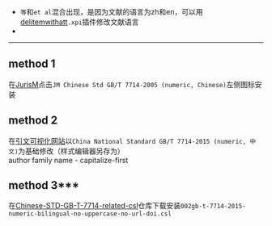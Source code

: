 - `等`和`et al`混合出现，是因为文献的语言为zh和en，可以用[delitemwithatt](https://github.com/redleafnew/delitemwithatt)`.xpi`插件修改文献语言
- 

---

## method 1

在[JurisM](https://juris-m.github.io/styles/)点击`JM Chinese Std GB/T 7714-2005 (numeric, Chinese)`左侧图标安装

## method 2

在[引文可视化网站](https://editor.citationstyles.org/about/)以`China National Standard GB/T 7714-2015 (numeric, 中文)`为基础修改（样式编辑器另存为）  
author family name - capitalize-first

## method 3***

在[Chinese-STD-GB-T-7714-related-csl](https://github.com/redleafnew/Chinese-STD-GB-T-7714-related-csl)仓库下载安装`002gb-t-7714-2015-numeric-bilingual-no-uppercase-no-url-doi.csl`

